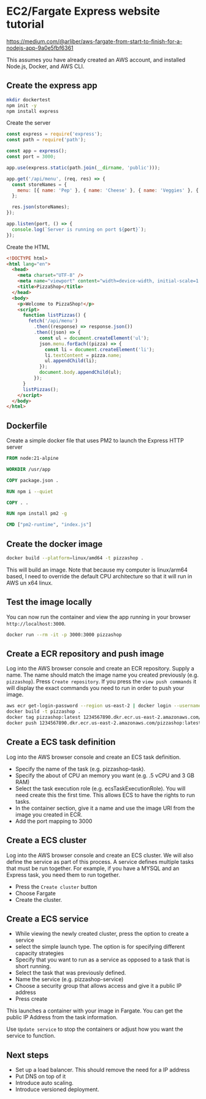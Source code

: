 # EC2/Fargate Express website tutorial

https://medium.com/@arliber/aws-fargate-from-start-to-finish-for-a-nodejs-app-9a0e5fbf6361

This assumes you have already created an AWS account, and installed Node.js, Docker, and AWS CLI.

## Create the express app

```sh
mkdir dockertest
npm init -y
npm install express
```

Create the server

```js
const express = require('express');
const path = require('path');

const app = express();
const port = 3000;

app.use(express.static(path.join(__dirname, 'public')));

app.get('/api/menu', (req, res) => {
  const storeNames = {
    menu: [{ name: 'Pep' }, { name: 'Cheese' }, { name: 'Veggies' }, { name: 'Meat' }, { name: 'Supreme' }],
  };

  res.json(storeNames);
});

app.listen(port, () => {
  console.log(`Server is running on port ${port}`);
});
```

Create the HTML

```html
<!DOCTYPE html>
<html lang="en">
  <head>
    <meta charset="UTF-8" />
    <meta name="viewport" content="width=device-width, initial-scale=1.0" />
    <title>PizzaShop</title>
  </head>
  <body>
    <p>Welcome to PizzaShop!</p>
    <script>
      function listPizzas() {
        fetch('/api/menu')
          .then((response) => response.json())
          .then((json) => {
            const ul = document.createElement('ul');
            json.menu.forEach((pizza) => {
              const li = document.createElement('li');
              li.textContent = pizza.name;
              ul.appendChild(li);
            });
            document.body.appendChild(ul);
          });
      }
      listPizzas();
    </script>
  </body>
</html>
```

## Dockerfile

Create a simple docker file that uses PM2 to launch the Express HTTP server

```Dockerfile
FROM node:21-alpine

WORKDIR /usr/app

COPY package.json .

RUN npm i --quiet

COPY . .

RUN npm install pm2 -g

CMD ["pm2-runtime", "index.js"]
```

## Create the docker image

```sh
docker build --platform=linux/amd64 -t pizzashop .
```

This will build an image. Note that because my computer is linux/arm64 based, I need to override the default CPU architecture so that it will run in AWS un x64 linux.

## Test the image locally

You can now run the container and view the app running in your browser `http://localhost:3000`.

```sh
docker run --rm -it -p 3000:3000 pizzashop
```

## Create a ECR repository and push image

Log into the AWS browser console and create an ECR repository. Supply a name. The name should match the image name you created previously (e.g. `pizzashop`). Press `Create repository`. If you press the `view push commands` it will display the exact commands you need to run in order to push your image.

```sh
aws ecr get-login-password --region us-east-2 | docker login --username AWS --password-stdin 1234567890.dkr.ecr.us-east-2.amazonaws.com
docker build -t pizzashop .
docker tag pizzashop:latest 1234567890.dkr.ecr.us-east-2.amazonaws.com/pizzashop:latest
docker push 1234567890.dkr.ecr.us-east-2.amazonaws.com/pizzashop:latest
```

## Create a ECS task definition

Log into the AWS browser console and create an ECS task definition.

- Specify the name of the task (e.g. pizzashop-task).
- Specify the about of CPU an memory you want (e.g. .5 vCPU and 3 GB RAM)
- Select the task execution role (e.g. ecsTaskExecutionRole). You will need create this the first time. This allows ECS to have the rights to run tasks.
- In the container section, give it a name and use the image URI from the image you created in ECR.
- Add the port mapping to 3000

## Create a ECS cluster

Log into the AWS browser console and create an ECS cluster. We will also define the service as part of this process. A service defines multiple tasks that must be run together. For example, if you have a MYSQL and an Express task, you need them to run together.

- Press the `Create cluster` button
- Choose Fargate
- Create the cluster.

## Create a ECS service

- While viewing the newly created cluster, press the option to create a service
- select the simple launch type. The option is for specifying different capacity strategies
- Specify that you want to run as a service as opposed to a task that is short running.
- Select the task that was previously defined.
- Name the service (e.g. pizzashop-service)
- Choose a security group that allows access and give it a public IP address
- Press create

This launches a container with your image in Fargate. You can get the public IP Address from the task information.

Use `Update service` to stop the containers or adjust how you want the service to function.

## Next steps

- Set up a load balancer. This should remove the need for a IP address
- Put DNS on top of it
- Introduce auto scaling.
- Introduce versioned deployment.
